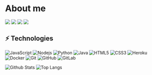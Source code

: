 # About me
![](https://img.shields.io/badge/OS-MacOS-informational?style=flat&logo=apple&logoColor=white&color=2bbc8a)
![](https://img.shields.io/badge/Interests-Java,%20Javascript,%20Python-informational?style=flat&logoColor=white&color=2bbc8a)
![](https://img.shields.io/badge/Java%20IDE-IntelliJ%20Idea-informational?style=flat&logo=IntelliJ%20Idea&logoColor=white&color=2bbc8a)
![](https://img.shields.io/badge/Python%20IDE-VS%20Code-informational?style=flat&logo=Visual%20Studio%20Code&logoColor=white&color=2bbc8a)

## ⚡ Technologies

![JavaScript](https://img.shields.io/badge/-JavaScript-black?style=flat-square&logo=javascript)
![Nodejs](https://img.shields.io/badge/-Nodejs-black?style=flat-square&logo=Node.js)
![Python](https://img.shields.io/badge/-Python-black?style=flat-square&logo=Python)
![Java](https://img.shields.io/badge/-java-E34A86?style=flat-square&logo=java)
![HTML5](https://img.shields.io/badge/-HTML5-E34F26?style=flat-square&logo=html5&logoColor=white)
![CSS3](https://img.shields.io/badge/-CSS3-1572B6?style=flat-square&logo=css3)
![Heroku](https://img.shields.io/badge/-Heroku-430098?style=flat-square&logo=heroku)
![Docker](https://img.shields.io/badge/-Docker-black?style=flat-square&logo=docker)
![Git](https://img.shields.io/badge/-Git-black?style=flat-square&logo=git)
![GitHub](https://img.shields.io/badge/-GitHub-181717?style=flat-square&logo=github)
![GitLab](https://img.shields.io/badge/-GitLab-FCA121?style=flat-square&logo=gitlab)

![Github Stats](https://github-readme-stats.vercel.app/api?username=creative-difficulty&count_private=true&show_icons=true&include_all_commits=true)
![Top Langs](https://github-readme-stats.vercel.app/api/top-langs/?username=creative-difficulty&hide=TeX&layout=compact)
